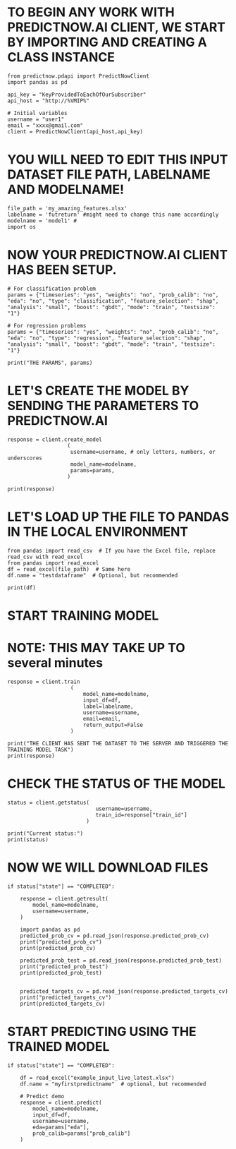 # TO BEGIN ANY WORK WITH PREDICTNOW.AI CLIENT, WE START BY IMPORTING AND CREATING A CLASS INSTANCE
    from predictnow.pdapi import PredictNowClient
    import pandas as pd

    api_key = "KeyProvidedToEachOfOurSubscriber"   
    api_host = "http://%VMIP%"  

    # Initial variables
    username = "user1"  
    email = "xxxx@gmail.com"
    client = PredictNowClient(api_host,api_key)

# YOU WILL NEED TO EDIT THIS INPUT DATASET FILE PATH, LABELNAME AND MODELNAME!
    file_path = 'my_amazing_features.xlsx'  
    labelname = 'futreturn' #might need to change this name accordingly 
    modelname = 'model1' # 
    import os

# NOW YOUR PREDICTNOW.AI CLIENT HAS BEEN SETUP.

    # For classification problem
    params = {"timeseries": "yes", "weights": "no", "prob_calib": "no", "eda": "no", "type": "classification", "feature_selection": "shap", "analysis": "small", "boost": "gbdt", "mode": "train", "testsize": "1"}

    # For regression problems
    params = {"timeseries": "yes", "weights": "no", "prob_calib": "no", "eda": "no", "type": "regression", "feature_selection": "shap", "analysis": "small", "boost": "gbdt", "mode": "train", "testsize": "1"}

    print("THE PARAMS", params)


# LET'S CREATE THE MODEL BY SENDING THE PARAMETERS TO PREDICTNOW.AI

    response = client.create_model
                       (
                        username=username, # only letters, numbers, or underscores
                        model_name=modelname,
                        params=params,
                       )

    print(response)


# LET'S LOAD UP THE FILE TO PANDAS IN THE LOCAL ENVIRONMENT

    from pandas import read_csv  # If you have the Excel file, replace read_csv with read_excel
    from pandas import read_excel
    df = read_excel(file_path)  # Same here
    df.name = "testdataframe"  # Optional, but recommended

    print(df)

# START TRAINING MODEL
# NOTE: THIS MAY TAKE UP TO several minutes
    response = client.train
                        (
                            model_name=modelname,
                            input_df=df,
                            label=labelname,
                            username=username,
                            email=email,
                            return_output=False
                        )

    print("THE CLIENT HAS SENT THE DATASET TO THE SERVER AND TRIGGERED THE TRAINING MODEL TASK")
    print(response)

# CHECK THE STATUS OF THE MODEL
    status = client.getstatus(
                                username=username,
                                train_id=response["train_id"]
                             )

    print("Current status:")
    print(status)

#  NOW WE WILL DOWNLOAD FILES

    if status["state"] == "COMPLETED":

        response = client.getresult(
            model_name=modelname,
            username=username,
        )

        import pandas as pd
        predicted_prob_cv = pd.read_json(response.predicted_prob_cv)
        print("predicted_prob_cv")
        print(predicted_prob_cv)

        predicted_prob_test = pd.read_json(response.predicted_prob_test)
        print("predicted_prob_test")
        print(predicted_prob_test)


        predicted_targets_cv = pd.read_json(response.predicted_targets_cv)
        print("predicted_targets_cv")
        print(predicted_targets_cv)

# START PREDICTING USING THE TRAINED MODEL
    if status["state"] == "COMPLETED":

        df = read_excel("example_input_live_latest.xlsx")
        df.name = "myfirstpredictname"  # optional, but recommended

        # Predict demo
        response = client.predict(
            model_name=modelname,
            input_df=df,
            username=username,
            eda=params["eda"],
            prob_calib=params["prob_calib"]
        )

